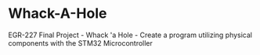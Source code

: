# Whack-A-Hole
EGR-227 Final Project - Whack 'a Hole - Create a program utilizing physical components with the STM32 Microcontroller
